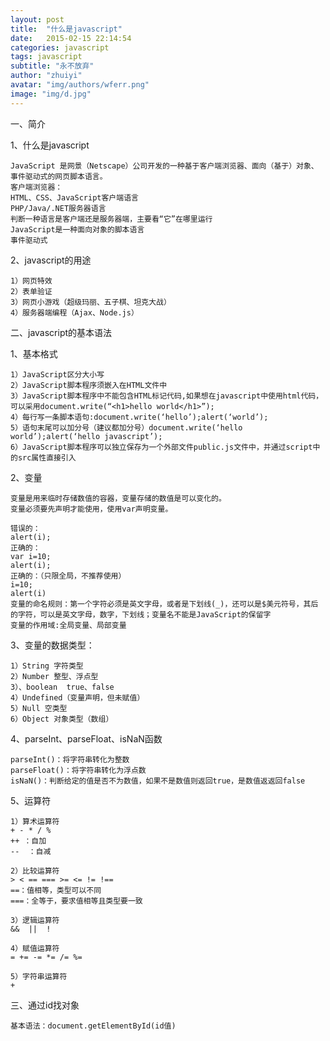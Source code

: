 ```yaml
---
layout: post
title:  "什么是javascript"
date:   2015-02-15 22:14:54
categories: javascript
tags: javascript
subtitle: "永不放弃"
author: "zhuiyi"
avatar: "img/authors/wferr.png"
image: "img/d.jpg"
---
```



一、简介

1、什么是javascript
 
    JavaScript 是网景（Netscape）公司开发的一种基于客户端浏览器、面向（基于）对象、事件驱动式的网页脚本语言。
	客户端浏览器：
	HTML、CSS、JavaScript客户端语言
	PHP/Java/.NET服务器语言
	判断一种语言是客户端还是服务器端，主要看“它”在哪里运行
	JavaScript是一种面向对象的脚本语言
	事件驱动式
	
2、javascript的用途

	1）网页特效
	2）表单验证
	3）网页小游戏（超级玛丽、五子棋、坦克大战）
	4）服务器端编程（Ajax、Node.js）

二、javascript的基本语法

1、基本格式 

	1）JavaScript区分大小写
	2）JavaScript脚本程序须嵌入在HTML文件中
	3）JavaScript脚本程序中不能包含HTML标记代码,如果想在javascript中使用html代码，可以采用document.write(“<h1>hello world</h1>”);
	4）每行写一条脚本语句:document.write(‘hello’);alert(‘world’);
	5）语句末尾可以加分号（建议都加分号）document.write(‘hello world’);alert(‘hello javascript’);
	6）JavaScript脚本程序可以独立保存为一个外部文件public.js文件中，并通过script中的src属性直接引入

2、变量

	变量是用来临时存储数值的容器，变量存储的数值是可以变化的。
	变量必须要先声明才能使用，使用var声明变量。

	错误的：
	alert(i);
	正确的：
	var i=10;
	alert(i);
	正确的：（只限全局，不推荐使用）
	i=10;
	alert(i)
	变量的命名规则：第一个字符必须是英文字母，或者是下划线(_)，还可以是$美元符号，其后的字符，可以是英文字母，数字，下划线；变量名不能是JavaScript的保留字
	变量的作用域:全局变量、局部变量

3、变量的数据类型：

	1）String 字符类型 
	2）Number 整型、浮点型
	3）、boolean  true、false  
	4）Undefined（变量声明，但未赋值）
	5）Null 空类型
	6）Object 对象类型（数组）

4、parseInt、parseFloat、isNaN函数

	parseInt()：将字符串转化为整数
	parseFloat()：将字符串转化为浮点数
	isNaN()：判断给定的值是否不为数值，如果不是数值则返回true，是数值返返回false

5、运算符

	1）算术运算符
	+ - * / %
	++ ：自加
	--  ：自减

	2）比较运算符
	> < == === >= <= != !==
	==：值相等，类型可以不同
	===：全等于，要求值相等且类型要一致

	3）逻辑运算符
	&&  ||  !

	4）赋值运算符
	= += -= *= /= %=

	5）字符串运算符
	+

三、通过id找对象

	基本语法：document.getElementById(id值)